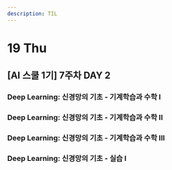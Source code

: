 ```yaml
---
description: TIL
---
```


# 19 Thu

## \[AI 스쿨 1기\] 7주차 DAY 2

### Deep Learning: 신경망의 기초 - 기계학습과 수학 I



### Deep Learning: 신경망의 기초 - 기계학습과 수학 II



### Deep Learning: 신경망의 기초 - 기계학습과 수학 III



### Deep Learning: 신경망의 기초 - 실습 I



